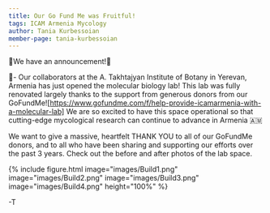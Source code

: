 ```yaml
---
title: Our Go Fund Me was Fruitful!
tags: ICAM Armenia Mycology
author: Tania Kurbessoian
member-page: tania-kurbessoian
---
```


🍄We have an announcement!🍄

🍄- Our collaborators at the A. Takhtajyan Institute of Botany in Yerevan, Armenia has just opened the molecular biology lab!
This lab was fully renovated largely thanks to the support from generous donors from our GoFundMe![https://www.gofundme.com/f/help-provide-icamarmenia-with-a-molecular-lab]
We are so excited to have this space operational so that cutting-edge mycological research can continue to advance in Armenia 🇦🇲

We want to give a massive, heartfelt THANK YOU to all of our GoFundMe donors, and to all who have been sharing and supporting our efforts over the past 3 years.
Check out the before and after photos of the lab space.

{%
  include figure.html
  image="images/Build1.png"
  image="images/Build2.png"
  image="images/Build3.png"
  image="images/Build4.png"
  height="100%"
%}

-T
